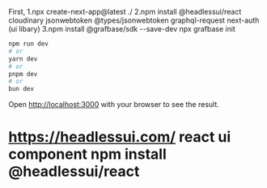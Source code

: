 
First, 
1.npx create-next-app@latest ./
2.npm install @headlessui/react cloudinary jsonwebtoken @types/jsonwebtoken graphql-request next-auth
 (ui libary)
3.npm install @grafbase/sdk --save-dev
npx grafbase init
```bash
npm run dev
# or
yarn dev
# or
pnpm dev
# or
bun dev
```

Open [http://localhost:3000](http://localhost:3000) with your browser to see the result.

# https://headlessui.com/    react  ui component  npm install @headlessui/react


